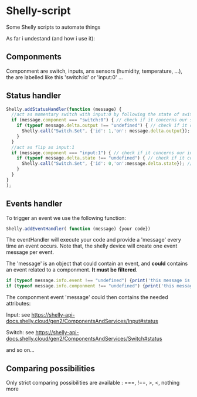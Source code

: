 # Shelly-script
Some Shelly scripts to automate things

As far i undestand (and how i use it):

## Componments

Componment are switch, inputs, ans sensors (humidity, temperature, ...), the are labelled like this 'switch:id' or 'input:0' ...

## Status handler

```javascript
Shelly.addStatusHandler(function (message) { 
  //act as momentary switch with input:0 by following the state of switch:0
  if (message.component === "switch:0") { // check if it concerns our switch
    if (typeof message.delta.output !== "undefined") { // check if it concerns state event
      Shelly.call("Switch.Set", {'id': 1,'on': message.delta.output}); // follow the state
    }
  }
  //act as flip as input:1
  if (message.component === "input:1") { // check if it concerns our input
    if (typeof message.delta.state !== "undefined") { // check if it concerns state event
      Shelly.call("Switch.Set", {'id': 0,'on':message.delta.state}); // follow the state id:1 will be set later
    }
  }
}
);
```


## Events handler

To trigger an event we use the following function:
```javascript
Shelly.addEventHandler( function (message) {your code})
```
The eventHandler will execute your code and provide a 'message' every time an event occurs. Note that, the shelly device will create one event message per event.

The 'message' is an object that could contain an event, and **could** contains an event related to a componment. **It must be filtered**.
```javascript
if (typeof message.info.event !== "undefined") {print('this message is an event')};
if (typeof message.info.componment !== "undefined") {print('this message concerns a componment')};
```
The componment event 'message' could then contains the needed attributes:

Input: see https://shelly-api-docs.shelly.cloud/gen2/ComponentsAndServices/Input#status

Switch: see https://shelly-api-docs.shelly.cloud/gen2/ComponentsAndServices/Switch#status

and so on...

## Comparing possibilities

Only strict comparing possibilities are available : ===, !==, >, <, nothing more
